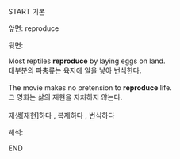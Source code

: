 START
기본

앞면:
reproduce


뒷면:
<div>Most reptiles <strong>reproduce</strong> by laying eggs on land. </div><div>대부분의 파충류는 육지에 알을 낳아 번식한다.<br><br><div>The movie makes no pretension to <strong>reproduce</strong> life. </div><div>그 영화는 삶의 재현을 자처하지 않는다.<br><br>재생[재현]하다 , 복제하다 , 번식하다</div></div>


해석:

END